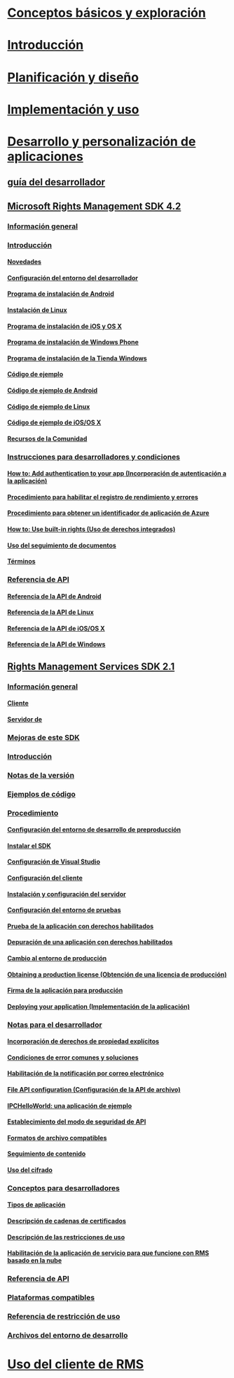 # [Conceptos básicos y exploración](/rights-management/understand-explore/azure-rights-management)
# [Introducción](/rights-management/get-started/requirements-azure-rms)
# [Planificación y diseño](/rights-management/plan-design/deployment-roadmap)
# [Implementación y uso](/rights-management/deploy-use/activate-service)
# [Desarrollo y personalización de aplicaciones](./developers-guide.md)
## [guía del desarrollador](./developers-guide.md)
## [Microsoft Rights Management SDK 4.2](./active-directory-rights-management-services-multi-platform-thin-client-sdk-portal.md)
### [Información general](./overview.md)
### [Introducción](./get-started.md)
#### [Novedades](./release-notes.md)
#### [Configuración del entorno del desarrollador](./setup-Developer-environment.md)
#### [Programa de instalación de Android](./android-sdk.md)
#### [Instalación de Linux](./linux-setup.md)
#### [Programa de instalación de iOS y OS X](./ios-sdk.md)
#### [Programa de instalación de Windows Phone](./windows-phone-apps.md)
#### [Programa de instalación de la Tienda Windows](./winrt-sdk.md)
#### [Código de ejemplo](./code-examples.md)
#### [Código de ejemplo de Android](./android-code.md)
#### [Código de ejemplo de Linux](./linux-c-code-examples.md)
#### [Código de ejemplo de iOS/OS X](./ios-os-x-code-examples.md)
#### [Recursos de la Comunidad](./community-resources.md)
### [Instrucciones para desarrolladores y condiciones](./core-concepts.md)
#### [How to: Add authentication to your app (Incorporación de autenticación a la aplicación)](./authentication-integration.md)
#### [Procedimiento para habilitar el registro de rendimiento y errores](./enabling-logging.md)
#### [Procedimiento para obtener un identificador de aplicación de Azure](./application-id.md)
#### [How to: Use built-in rights (Uso de derechos integrados)](./built-in-rights-usage-restriction-reference.md)
#### [Uso del seguimiento de documentos](./how-to-use-document-tracking.md)
#### [Términos](./terms.md)
### [Referencia de API](./api-reference-4-2.md)
#### [Referencia de la API de Android](https://stage.docs.microsoft.com/rights-management/sdk/4.2/api/android/com.microsoft.rightsmanagement)
#### [Referencia de la API de Linux](./linux-c-api-reference.md)
#### [Referencia de la API de iOS/OS X](https://stage.docs.microsoft.com/rights-management/sdk/4.2/api/iOS/iOS)
#### [Referencia de la API de Windows](https://stage.docs.microsoft.com/rights-management/sdk/4.2/api/winrt/Microsoft.RightsManagement)
## [Rights Management Services SDK 2.1](./microsoft-information-protection-and-control-client-portal.md)
### [Información general](./ad-rms-overview.md)
#### [Cliente](./ad-rms-client.md)
#### [Servidor de](./ad-rms-server.md)
### [Mejoras de este SDK](./differences-between-ad-rms-and-ad-rms-2-0.md)
### [Introducción](./getting-started-with-ad-rms-2-0.md)
### [Notas de la versión](./release-notes-rtm.md)
### [Ejemplos de código](./samples.md)
### [Procedimiento](./how-to-use-msipc.md)
#### [Configuración del entorno de desarrollo de preproducción](./how-to-set-up-the-pre-production-Development-environment.md)
#### [Instalar el SDK](./create-your-first-rights-aware-application.md)
#### [Configuración de Visual Studio](./how-to-configure-a-visual-studio-project-to-use-the-ad-rms-sdk-2-0.md)
#### [Configuración del cliente](./how-to-configure-the-ad-rms-client-2-0.md)
#### [Instalación y configuración del servidor](./how-to-install-and-configure-an-rms-server.md)
#### [Configuración del entorno de pruebas](./how-to-set-up-your-test-environment.md)
#### [Prueba de la aplicación con derechos habilitados](./running-your-first-application.md)
#### [Depuración de una aplicación con derechos habilitados](./debugging-applications-that-use-ad-rms.md)
#### [Cambio al entorno de producción](./switching-to-the-production-environment.md)
#### [Obtaining a production license (Obtención de una licencia de producción)](./obtaining-a-production-license.md)
#### [Firma de la aplicación para producción](./signing-your-application-for-production.md)
#### [Deploying your application (Implementación de la aplicación)](./deploying-your-application.md)
### [Notas para el desarrollador](./Developer-notes.md)
#### [Incorporación de derechos de propiedad explícitos](./add-explicit-owner-rights.md)
#### [Condiciones de error comunes y soluciones](./common-error-conditions-and-solutions.md)
#### [Habilitación de la notificación por correo electrónico](./how-to-enable-email-notification.md)
#### [File API configuration (Configuración de la API de archivo)](./file-api-configuration.md)
#### [IPCHelloWorld: una aplicación de ejemplo](./how-to-build-your-first-application.md)
#### [Establecimiento del modo de seguridad de API](./setting-the-api-security-mode-api-mode.md)
#### [Formatos de archivo compatibles](./supported-file-formats.md)
#### [Seguimiento de contenido](./tracking-content.md)
#### [Uso del cifrado](./working-with-encryption.md)
### [Conceptos para desarrolladores](./ad-rms-concepts-nav.md)
#### [Tipos de aplicación](./application-types.md)
#### [Descripción de cadenas de certificados](./understanding-certificate-chains.md)
#### [Descripción de las restricciones de uso](./understanding-usage-restrictions.md)
#### [Habilitación de la aplicación de servicio para que funcione con RMS basado en la nube](./how-to-use-file-api-with-aadrm-cloud.md)
### [Referencia de API](./api-reference-2-1.md)
### [Plataformas compatibles](./supported-platforms.md)
### [Referencia de restricción de uso](./usage-restriction-reference.md)
### [Archivos del entorno de desarrollo](./sdk-elements.md)
# [Uso del cliente de RMS](/rights-management/rms-client/use-client)


<!--HONumber=Apr16_HO3-->


